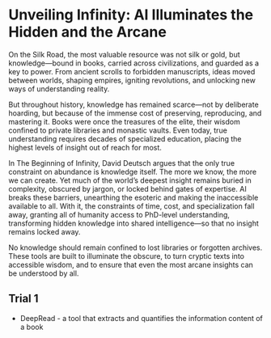 
# Unveiling Infinity: AI Illuminates the Hidden and the Arcane

On the Silk Road, the most valuable resource was not silk or gold, but knowledge—bound in books, carried across civilizations, and guarded as a key to power.
From ancient scrolls to forbidden manuscripts, ideas moved between worlds, shaping empires, igniting revolutions, and unlocking new ways of understanding reality.

But throughout history, knowledge has remained scarce—not by deliberate hoarding, but because of the immense cost of preserving, reproducing, and mastering it.
Books were once the treasures of the elite, their wisdom confined to private libraries and monastic vaults.
Even today, true understanding requires decades of specialized education, placing the highest levels of insight out of reach for most.

In The Beginning of Infinity, David Deutsch argues that the only true constraint on abundance is knowledge itself.
The more we know, the more we can create.
Yet much of the world’s deepest insight remains buried in complexity, obscured by jargon, or locked behind gates of expertise.
AI breaks these barriers, unearthing the esoteric and making the inaccessible available to all.
With it, the constraints of time, cost, and specialization fall away, granting all of humanity access to PhD-level understanding, transforming hidden knowledge into shared intelligence—so that no insight remains locked away.

No knowledge should remain confined to lost libraries or forgotten archives.
These tools are built to illuminate the obscure, to turn cryptic texts into accessible wisdom, and to ensure that even the most arcane insights can be understood by all.

## Trial 1
* DeepRead - a tool that extracts and quantifies the information content of a book

